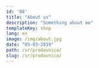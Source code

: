 ```yaml
---
id: '08'
title: "About us"
description: "Something about me"
templateKey: shop
lang: en
image: /img/about.jpg
date: "05-03-2019"
path: /sr/prodavnica/
slug: /sr/prodavnica/
---
```


